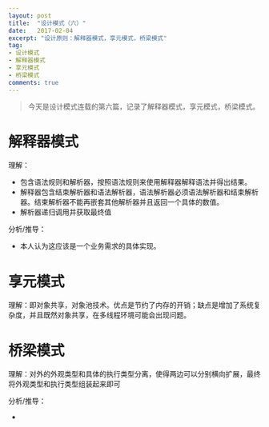 ```yaml
---
layout: post
title:  "设计模式（六）"
date:   2017-02-04
excerpt: "设计原则：解释器模式，享元模式，桥梁模式"
tag:
- 设计模式
- 解释器模式
- 享元模式
- 桥梁模式
comments: true
---
```

> 今天是设计模式连载的第六篇，记录了解释器模式，享元模式，桥梁模式。
# 解释器模式
理解：

* 包含语法规则和解析器，按照语法规则来使用解释器解释语法并得出结果。
* 解释器包含结束解析器和语法解析器，语法解析器必须语法解析器和结束解析器。结束解析器不能再嵌套其他解析器并且返回一个具体的数值。
* 解析器递归调用并获取最终值

分析/推导：

* 本人认为这应该是一个业务需求的具体实现。

# 享元模式
理解：即对象共享，对象池技术。优点是节约了内存的开销；缺点是增加了系统复杂度，并且既然对象共享，在多线程环境可能会出现问题。

# 桥梁模式
理解：对外的外观类型和具体的执行类型分离，使得两边可以分别横向扩展，最终将外观类型和执行类型组装起来即可

分析/推导：

* 